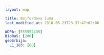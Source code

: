 ```yaml
---
layout: map

title: Bajfordova šuma
last_modified_at: 2018-05-23T23:37:47+02:00

WDPA: [555552435]
BioRaS: [206]
geoSrbija:
  L1_183: [88]
---
```

